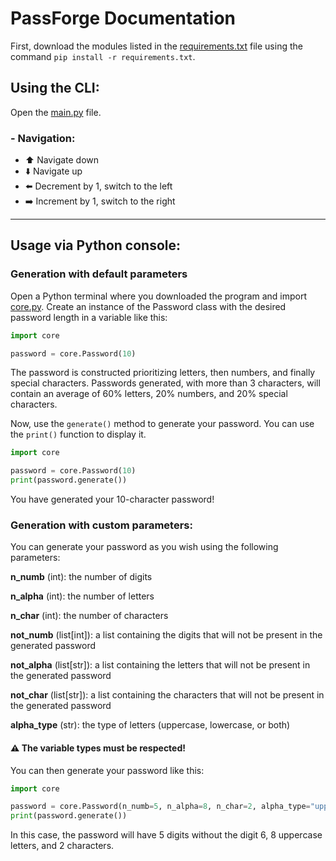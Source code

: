 # PassForge Documentation
First, download the modules listed in the [requirements.txt](requirements.txt) file using the command `pip install -r requirements.txt`.

## Using the CLI:
Open the [main.py](main.py) file.

### - Navigation:

- ⬆️ Navigate down
- ⬇️ Navigate up
- ⬅️ Decrement by 1, switch to the left
- ➡️ Increment by 1, switch to the right

---

## Usage via Python console:

### Generation with default parameters
Open a Python terminal where you downloaded the program and import [core.py](core.py).
Create an instance of the Password class with the desired password length in a variable like this:
```python
import core

password = core.Password(10)
```
The password is constructed prioritizing letters, then numbers, and finally special characters.
Passwords generated, with more than 3 characters, will contain an average of 60% letters, 20% numbers, and 20% special characters.

Now, use the `generate()` method to generate your password. You can use the `print()` function to display it.

```python
import core

password = core.Password(10)
print(password.generate())
```
You have generated your 10-character password!

### Generation with custom parameters:
You can generate your password as you wish using the following parameters:

**n_numb** (int): the number of digits

**n_alpha** (int): the number of letters

**n_char** (int): the number of characters

**not_numb** (list[int]): a list containing the digits that will not be present in the generated password

**not_alpha** (list[str]): a list containing the letters that will not be present in the generated password

**not_char** (list[str]): a list containing the characters that will not be present in the generated password

**alpha_type** (str): the type of letters (uppercase, lowercase, or both)

#### ⚠️ The variable types must be respected!

You can then generate your password like this:
```python
import core

password = core.Password(n_numb=5, n_alpha=8, n_char=2, alpha_type="uppercase", not_numb=[6])
print(password.generate())
```
In this case, the password will have 5 digits without the digit 6, 8 uppercase letters, and 2 characters.
